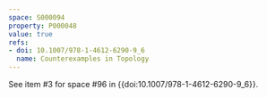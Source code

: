 ```yaml
---
space: S000094
property: P000048
value: true
refs:
- doi: 10.1007/978-1-4612-6290-9_6
  name: Counterexamples in Topology
---
```


See item #3 for space #96 in {{doi:10.1007/978-1-4612-6290-9_6}}.
